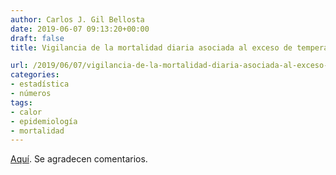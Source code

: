```yaml
---
author: Carlos J. Gil Bellosta
date: 2019-06-07 09:13:20+00:00
draft: false
title: Vigilancia de la mortalidad diaria asociada al exceso de temperatura

url: /2019/06/07/vigilancia-de-la-mortalidad-diaria-asociada-al-exceso-de-temperatura/
categories:
- estadística
- números
tags:
- calor
- epidemiología
- mortalidad
---
```





[Aquí](https://momo.isciii.es/public/momocalor). Se agradecen comentarios.



